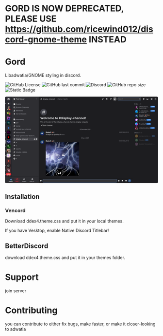 # GORD IS NOW DEPRECATED, PLEASE USE https://github.com/ricewind012/discord-gnome-theme INSTEAD


# Gord
Libadwatia/GNOME styling in discord.

![GitHub License](https://img.shields.io/github/license/blade04208/gord?style=flat-square)
 ![GitHub last commit](https://img.shields.io/github/last-commit/blade04208/gord?style=flat-square) ![Discord](https://img.shields.io/discord/1334998273437597767?style=flat-square&label=Discord) ![GitHub repo size](https://img.shields.io/github/repo-size/blade04208/gord?style=flat-square) ![Static Badge](https://img.shields.io/badge/skill-issue-red?style=flat-square)
 
![screenshot of gord](./src/image.png)

## Installation

### Vencord

Download ddex4.theme.css and put it in your local themes.

If you have Vesktop, enable Native Discord Titlebar!

   
## BetterDiscord
download ddex4.theme.css and put it in your themes folder.

# Support
join server

# Contributing

you can contribute to either fix bugs, make faster, or make it closer-looking to adwatia
